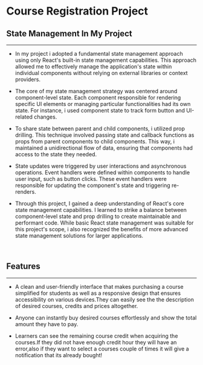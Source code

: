 # Course Registration Project


<h2>State Management In My Project</h2>
<hr><ul>
<li>In my project i adopted a fundamental state management approach using only React's built-in state management capabilities. This approach allowed me to effectively manage the application's state within individual components without relying on external libraries or context providers.
</li></ul>
<ul><li>The core of my state management strategy was centered around component-level state. Each component responsible for rendering specific UI elements or managing particular functionalities had its own state. For instance, i used component state to track form button and UI-related changes.
</li></ul>
<ul><li>
To share state between parent and child components, i utilized prop drilling. This technique involved passing state and callback functions as props from parent components to child components. This way, i maintained a unidirectional flow of data, ensuring that components had access to the state they needed.
</li></ul>
<ul><li>
State updates were triggered by user interactions and asynchronous operations. Event handlers were defined within components to handle user input, such as button clicks. These event handlers were responsible for updating the component's state and triggering re-renders.
</li></ul>
<ul><li>
Through this project, I  gained a deep understanding of React's core state management capabilities. I learned to strike a balance between component-level state and prop drilling to create maintainable and performant code. While basic React state management was suitable for this project's scope, i also recognized the benefits of more advanced state management solutions for larger applications.
</li></ul><br>
<h2>Features</h2>
<hr><ul>
<li>A clean and user-friendly interface that makes purchasing a course simplified for students as well as a responsive design that ensures accessibility on various devices.They can easily see the the description of desired courses, credits and prices altogether.
</li>
</ul>
<ul>
<li>Anyone can instantly buy desired courses effortlessly and show the total amount they have to pay.
</li>
</ul>
<ul>
<li>Learners can see the remaining course credit when acquiring the courses.If they did not have enough credit hour they will have an error,also if they want to select a courses couple of times it will give a notification that its already bought!</li>
</ul>
